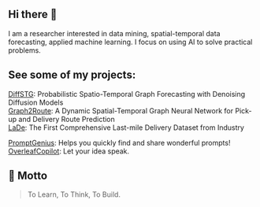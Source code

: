 ## Hi there 👋

I am a researcher interested in data mining, spatial-temporal data forecasting, applied machine learning. I focus on using AI to solve practical problems.

## See some of my projects:

[DiffSTG](https://github.com/wenhaomin/DiffSTG): Probabilistic Spatio-Temporal Graph Forecasting with Denoising Diffusion Models  
[Graph2Route](https://github.com/wenhaomin/graph2route): A Dynamic Spatial-Temporal Graph Neural Network for Pick-up and Delivery Route Prediction  
[LaDe](https://wenhaomin.github.io/LaDe-website/):  The First Comprehensive Last-mile Delivery Dataset from Industry  

[PromptGenius](https://github.com/wenhaomin/ChatGPT-PromptGenius):  Helps you quickly find and share wonderful prompts!   
[OverleafCopilot](https://chromewebstore.google.com/detail/overleaf-copilot/eoadabdpninlhkkbhngoddfjianhlghb): Let your idea speak.  

## 🎨 Motto

> To Learn, To Think, To Build.


<!--
**wenhaomin/wenhaomin** is a ✨ _special_ ✨ repository because its `README.md` (this file) appears on your GitHub profile.

Here are some ideas to get you started:

- 🔭 I’m currently working on ...
- 🌱 I’m currently learning ...
- 👯 I’m looking to collaborate on ...
- 🤔 I’m looking for help with ...
- 💬 Ask me about ...
- 📫 How to reach me: ...
- 😄 Pronouns: ...
- ⚡ Fun fact: ...
-->
